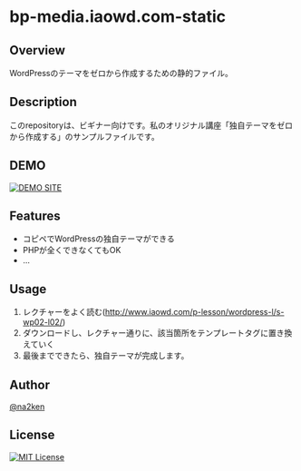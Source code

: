 # bp-media.iaowd.com-static

## Overview

WordPressのテーマをゼロから作成するための静的ファイル。

## Description

このrepositoryは、ビギナー向けです。私のオリジナル講座「独自テーマをゼロから作成する」のサンプルファイルです。

## DEMO

[![DEMO SITE](https://img.shields.io/badge/DEMO-http%3A%2F%2Fbp--media.iaowd.com%2F-green.svg)](http://bp-media.iaowd.com/)

## Features

- コピペでWordPressの独自テーマができる
- PHPが全くできなくてもOK
- ...

## Usage

1. レクチャーをよく読む(http://www.iaowd.com/p-lesson/wordpress-l/s-wp02-l02/)
2. ダウンロードし、レクチャー通りに、該当箇所をテンプレートタグに置き換えていく
3. 最後までできたら、独自テーマが完成します。

## Author

[@na2ken](http:/na2ken.com)

## License

[![MIT License](http://img.shields.io/badge/license-MIT-blue.svg?style=flat)](http://b4b4r07.mit-license.org)
